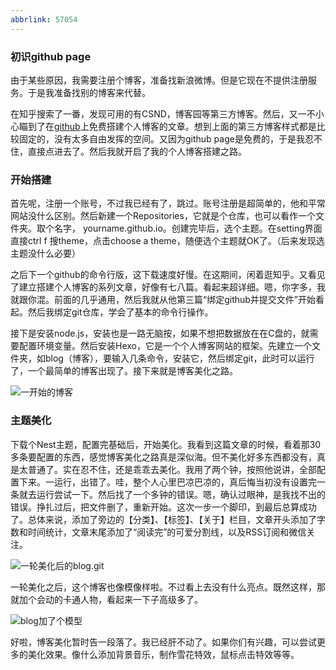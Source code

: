 ```yaml
---
abbrlink: 57054
---
```

### 初识github page
由于某些原因，我需要注册个博客，准备找新浪微博。但是它现在不提供注册服务。于是我准备找别的博客来代替。

在知乎搜索了一番，发现可用的有CSND，博客园等第三方博客。然后，又一不小心瞄到了在[github](https://github.com/)上免费搭建个人博客的文章。想到上面的第三方博客样式都是比较固定的，没有太多自由发挥的空间。又因为github page是免费的，于是我忍不住，直接点进去了。然后我就开启了我的个人博客搭建之路。

<!--more-->

### 开始搭建

首先呢，注册一个账号，不过我已经有了，跳过。账号注册是超简单的，他和平常网站没什么区别。然后新建一个Repositories，它就是个仓库，也可以看作一个文件夹。取个名字，
yourname.github.io。创建完毕后，选个主题。在setting界面直接ctrl f 搜theme，点击choose a theme，随便选个主题就OK了。（后来发现选主题没什么必要）

之后下一个github的命令行版，这下载速度好慢。在这期间，闲着逛知乎。又看见了建立搭建个人博客的系列文章，好像有七八篇。看起来超详细。嗯，你字多，我就跟你混。前面的几乎通用，然后我就从他第三篇“绑定github并提交文件”开始看起。然后我绑定git仓库，学会了基本的命令行操作。

接下是安装node.js，安装也是一路无脑按，如果不想把数据放在在C盘的，就需要配置环境变量。然后安装Hexo，它是一个个人博客网站的框架。先建立一个文件夹，如blog（博客），要输入几条命令，安装它，然后绑定git，此时可以运行了，一个最简单的博客出现了。接下来就是博客美化之路。

![一开始的博客](<http://yuntu88.oss-cn-beijing.aliyuncs.com/fromlocal/wumingshi.sg@gmail.com/20200413/5ddHtS4pAm.png>)

### 主题美化

下载个Nest主题，配置完基础后，开始美化。我看到这篇文章的时候，看着那30多条要配置的东西，感觉博客美化之路真是深似海。但不美化好多东西都没有，真是太普通了。实在忍不住，还是乖乖去美化。我用了两个钟，按照他说讲，全部配置下来。一运行，出错了。哇，整个人心里巴凉巴凉的，真后悔当初没有设置完一条就去运行尝试一下。然后找了一个多钟的错误。嗯，确认过眼神，是我找不出的错误。挣扎过后，把文件删了，重新开始。这次一步一个脚印，到最后总算成功了。总体来说，添加了旁边的【分类】、【标签】、【关于】栏目，文章开头添加了字数和时间统计，文章末尾添加了“阅读完”的可爱分割线，以及RSS订阅和微信关注。

![一轮美化后的blog.git](<http://yuntu88.oss-cn-beijing.aliyuncs.com/fromlocal/wumingshi.sg@gmail.com/20200413/jXQxMBQrsS.gif>)

一轮美化之后，这个博客也像模像样啦。不过看上去没有什么亮点。既然这样，那就加个会动的卡通人物，看起来一下子高级多了。

![blog加了个模型](<http://yuntu88.oss-cn-beijing.aliyuncs.com/fromlocal/wumingshi.sg@gmail.com/20200413/QawixD7kPw.png>)

好啦，博客美化暂时告一段落了。我已经肝不动了。如果你们有兴趣，可以尝试更多的美化效果。像什么添加背景音乐，制作雪花特效，鼠标点击特效等等。



